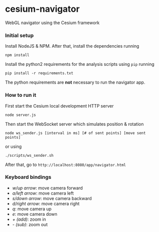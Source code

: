 # cesium-navigator
WebGL navigator using the Cesium framework

### Initial setup
Install NodeJS & NPM. After that, install the dependencies running
```{r, engine='bash', code_block_name}
npm install
```
Install the python2 requirements for the analysis scripts using `pip` running
```{r, engine='bash', code_block_name}
pip install -r requirements.txt
```
The python requirements are **not** necessary to run the navigator app.

### How to run it
First start the Cesium local development HTTP server
```{r, engine='bash', code_block_name}
node server.js
```

Then start the WebSocket server which simulates position & rotation
```{r, engine='bash', code_block_name}
node ws_sender.js [interval in ms] [# of sent points] [move sent points]
```

or using
```{r, engine='bash', code_block_name}
./scripts/ws_sender.sh
```

After that, go to `http://localhost:8080/app/navigator.html`

### Keyboard bindings
* _w/up arrow_: move camera forward
* _a/left arrow_: move camera left
* _s/down arrow_: move camera backward
* _d/right arrow_: move camera right
* _q_: move camera up
* _e_: move camera down
* _\+ (add)_: zoom in
* _\- (sub)_: zoom out

